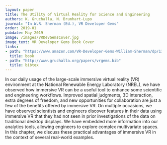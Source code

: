 ```yaml
---
layout: paper
title: The Utility of Virtual Reality for Science and Engineering
authors: K. Gruchalla, N. Brunhart-Lupo
journal: "In W.R. Sherman (Ed.), VR Developer Gems" 
order: 2019-01
pubdate: May 2019
image: /images/VRDevGemsCover.jpg
image_text: VR Developer Gems Book Cover
links:
- path: "https://www.amazon.com/VR-Developer-Gems-William-Sherman/dp/1138030120"
  title: book
- path: "http://www.gruchalla.org/papers/vrgems.bib"
  title: bibtex
---
```

In our daily usage of the large-scale immersive virtual reality (VR) environment at the National Renewable Energy Laboratory (NREL), we have observed how immersive VR can be a useful tool to enhance some scientific and engineering workflows. Improved spatial judgments, 3D interaction, extra degrees of freedom, and new opportunities for collaboration are just a few of the benefits offered by immersive VR. On multiple occasions, we have observed scientists and engineers discover features in their data using immersive VR that they had not seen in prior investigations of the data on traditional desktop displays. We have embedded more information into our analytics tools, allowing engineers to explore complex multivariate spaces. In this chapter, we discuss these practical advantages of immersive VR in the context of several real-world examples.
